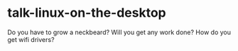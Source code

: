 # talk-linux-on-the-desktop
Do you have to grow a neckbeard? Will you get any work done? How do you get wifi drivers?
